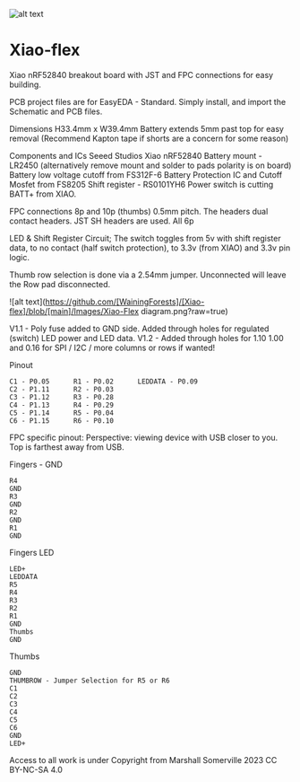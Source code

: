 ![alt text](https://github.com/[WainingForests]/[Xiao-flex]/blob/[main]/Images/_DSC1281.jpg?raw=true)
# Xiao-flex
Xiao nRF52840 breakout board with JST and FPC connections for easy building.

PCB project files are for EasyEDA - Standard. Simply install, and import the Schematic and PCB files.

Dimensions
H33.4mm x W39.4mm
Battery extends 5mm past top for easy removal (Recommend Kapton tape if shorts are a concern for some reason)

Components and ICs
Seeed Studios Xiao nRF52840
Battery mount - LR2450 (alternatively remove mount and solder to pads polarity is on board)
Battery low voltage cutoff from FS312F-6 Battery Protection IC and Cutoff Mosfet from FS8205
Shift register - RS0101YH6
Power switch is cutting BATT+ from XIAO.

FPC connections 8p and 10p (thumbs) 0.5mm pitch. The headers dual contact headers. 
JST SH headers are used. All 6p


LED & Shift Register Circuit;
The switch toggles from 5v with shift register data, to no contact (half switch protection), to 3.3v (from XIAO) and 3.3v pin logic. 

Thumb row selection is done via a 2.54mm jumper. Unconnected will leave the Row pad disconnected. 

![alt text](https://github.com/[WainingForests]/[Xiao-flex]/blob/[main]/Images/Xiao-Flex diagram.png?raw=true)

V1.1 - Poly fuse added to GND side. Added through holes for regulated (switch) LED power and LED data.
V1.2 - Added through holes for 1.10 1.00 and 0.16 for SPI / I2C / more columns or rows if wanted!

Pinout

	C1 - P0.05		R1 - P0.02		LEDDATA - P0.09
	C2 - P1.11		R2 - P0.03
	C3 - P1.12		R3 - P0.28
 	C4 - P1.13		R4 - P0.29
	C5 - P1.14		R5 - P0.04
	C6 - P1.15		R6 - P0.10

FPC specific pinout:
  Perspective: viewing device with USB closer to you. Top is farthest away from USB.

Fingers - GND

	R4
	GND
	R3
	GND
	R2
	GND
	R1
	GND

Fingers LED

	LED+
 	LEDDATA
	R5
 	R4
 	R3
 	R2
 	R1
 	GND
 	Thumbs
 	GND

Thumbs

	GND
 	THUMBROW - Jumper Selection for R5 or R6
	C1
	C2
	C3
	C4
	C5
	C6
	GND
	LED+

Access to all work is under Copyright from Marshall Somerville 2023 CC BY-NC-SA 4.0

